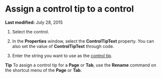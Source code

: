
# Assign a control tip to a control

 **Last modified:** July 28, 2015



1. Select the control.
    
2. In the  **Properties** window, select the **ControlTipText** property. You can also set the value of **ControlTipText** through code.
    
3. Enter the string you want to use as the  [control tip](7ce2c60f-29fb-96e2-2516-73c99a6e7cff.md).
    


 **Tip**  To assign a control tip for a  **Page** or **Tab**, use the  **Rename** command on the shortcut menu of the **Page** or **Tab**.

